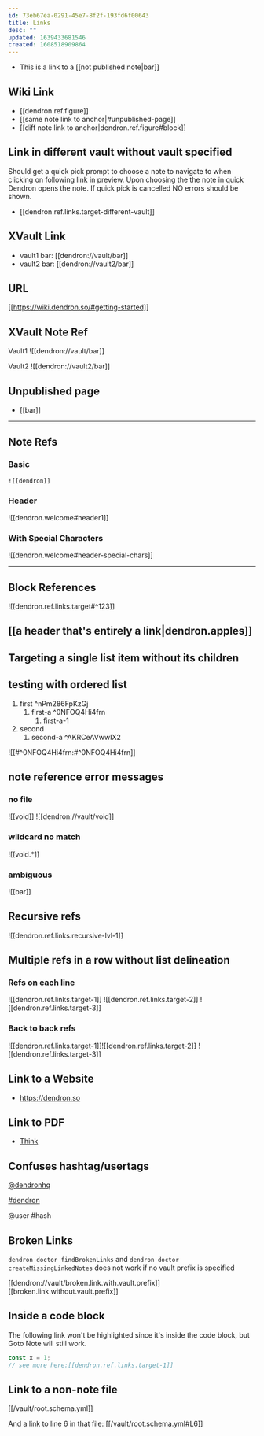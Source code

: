 ```yaml
---
id: 73eb67ea-0291-45e7-8f2f-193fd6f00643
title: Links
desc: ""
updated: 1639433681546
created: 1608518909864
---
```


- This is a link to a [[not published note|bar]]

## Wiki Link

- [[dendron.ref.figure]]
- [[same note link to anchor|#unpublished-page]]
- [[diff note link to anchor|dendron.ref.figure#block]]

## Link in different vault without vault specified
Should get a quick pick prompt to choose a note to navigate to when clicking on following link in preview. Upon choosing the the note in quick Dendron opens the note. If quick pick is cancelled NO errors should be shown.
- [[dendron.ref.links.target-different-vault]] 

## XVault Link

- vault1 bar: [[dendron://vault/bar]]
- vault2 bar: [[dendron://vault2/bar]]

## URL

[[https://wiki.dendron.so/#getting-started]]

## XVault Note Ref

Vault1
![[dendron://vault/bar]]

Vault2
![[dendron://vault2/bar]]

## Unpublished page

- [[bar]]

***

## Note Refs

### Basic

`![[dendron]]`

### Header

![[dendron.welcome#header1]]

### With Special Characters

![[dendron.welcome#header-special-chars]]

***

## Block References

![[dendron.ref.links.target#^123]]

## [[a header that's entirely a link|dendron.apples]]

## Targeting a single list item without its children


## testing with ordered list

1. first ^nPm286FpKzGj
   1. first-a  ^0NFOQ4Hi4frn
      1. first-a-1
1. second
   1.  second-a ^AKRCeAVwwIX2

![[#^0NFOQ4Hi4frn:#^0NFOQ4Hi4frn]]

## note reference error messages

### no file

![[void]]
![[dendron://vault/void]]

### wildcard no match

![[void.*]]

### ambiguous

![[bar]]

## Recursive refs
![[dendron.ref.links.recursive-lvl-1]]

## Multiple refs in a row without list delineation
### Refs on each line
![[dendron.ref.links.target-1]]
![[dendron.ref.links.target-2]]
![[dendron.ref.links.target-3]]

### Back to back refs
![[dendron.ref.links.target-1]]![[dendron.ref.links.target-2]] ![[dendron.ref.links.target-3]]

## Link to a Website
- https://dendron.so

## Link to PDF

- [Think](./assets/think.pdf)

## Confuses hashtag/usertags

[@dendronhq](https://twitter.com/dendronhq)

[#dendron](https://twitter.com/hashtag/dendron)


@user
#hash

## Broken Links

`dendron doctor findBrokenLinks` and `dendron doctor createMissingLinkedNotes` does not work if no vault prefix is specified

[[dendron://vault/broken.link.with.vault.prefix]]
[[broken.link.without.vault.prefix]]

## Inside a code block

The following link won't be highlighted since it's inside the code block, but Goto Note will still work.

```js
const x = 1;
// see more here:[[dendron.ref.links.target-1]]
```

## Link to a non-note file

[[/vault/root.schema.yml]]

And a link to line 6 in that file: [[/vault/root.schema.yml#L6]]

